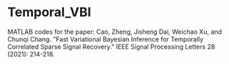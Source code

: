 # Temporal_VBI
MATLAB codes for the paper: Cao, Zheng, Jisheng Dai, Weichao Xu, and Chunqi Chang. "Fast Variational Bayesian Inference for Temporally Correlated Sparse Signal Recovery." IEEE Signal Processing Letters 28 (2021): 214-218.
